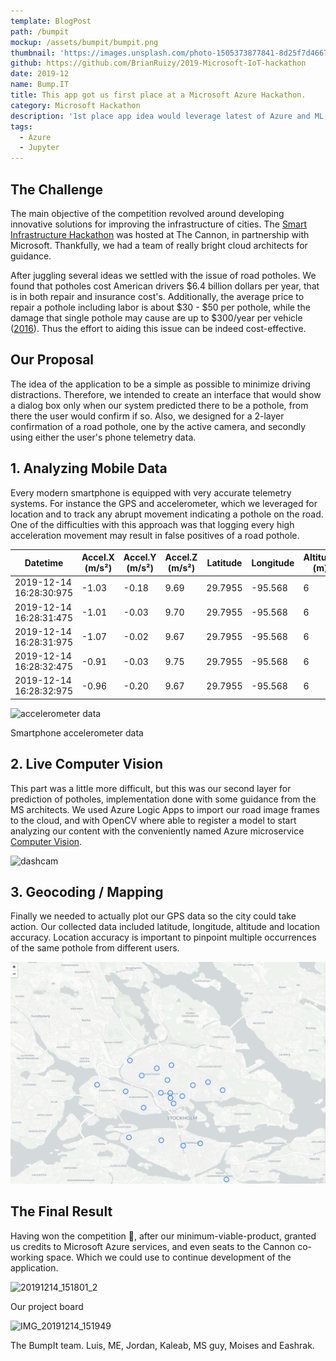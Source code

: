 ```yaml
---
template: BlogPost
path: /bumpit
mockup: /assets/bumpit/bumpit.png
thumbnail: 'https://images.unsplash.com/photo-1505373877841-8d25f7d46678?ixid=MXwxMjA3fDB8MHxwaG90by1wYWdlfHx8fGVufDB8fHw%3D&ixlib=rb-1.2.1&auto=format&fit=crop&w=1600&q=80'
github: https://github.com/BrianRuizy/2019-Microsoft-IoT-hackathon
date: 2019-12
name: Bump.IT
title: This app got us first place at a Microsoft Azure Hackathon.
category: Microsoft Hackathon
description: '1st place app idea would leverage latest of Azure and ML to support a $6.4 billion infrastructure issue.'
tags:
  - Azure
  - Jupyter
---
```

## The Challenge

The main objective of the competition revolved around developing innovative solutions for improving the infrastructure of cities. The [Smart Infrastructure Hackathon](https://www.eventbrite.com/e/smart-infrastructure-hackathon-tickets-76918610635#) was hosted at The Cannon, in partnership with Microsoft. Thankfully, we had a team of really bright cloud architects for guidance.

After juggling several ideas we settled with the issue of road potholes. We found that potholes cost American drivers $6.4 billion dollars per year, that is in both repair and insurance cost's. Additionally, the average price to repair a pothole including labor is about $30 - $50 per pothole, while the damage that single pothole may cause are up to $300/year per vehicle ([2016](https://www.pothole.info/2016/05/so-many-potholes-so-much-cost/)). Thus the effort to aiding this issue can be indeed cost-effective.

## Our Proposal

The idea of the application to be a simple as possible to minimize driving distractions. Therefore, we intended to create an interface that would show a dialog box only when our system predicted there to be a pothole, from there the user would confirm if so. Also, we designed for a 2-layer confirmation of a road pothole, one by the active camera, and secondly using either the user's phone telemetry data.

## 1. Analyzing Mobile Data

Every modern smartphone is equipped with very accurate telemetry systems. For instance the GPS and accelerometer, which we leveraged for location and to track any abrupt movement indicating a pothole on the road. One of the difficulties with this approach was that logging every high acceleration movement may result in false positives of a road pothole.

| Datetime |  Accel.X (m/s²) | Accel.Y (m/s²) | Accel.Z (m/s²) | Latitude | Longitude | Altitude (m) |
| --- | --- | --- | --- | --- | --- | --- |
2019-12-14 16:28:30:975 | -1.03 | -0.18 | 9.69 | 29.7955 | -95.568 | 6
2019-12-14 16:28:31:475 | -1.01 | -0.03 | 9.70 | 29.7955 | -95.568 | 6
2019-12-14 16:28:31:975 | -1.07 | -0.02 | 9.67 | 29.7955 | -95.568 | 6
2019-12-14 16:28:32:475 | -0.91 | -0.03 | 9.75 | 29.7955 | -95.568 | 6
2019-12-14 16:28:32:975 | -0.96 | -0.20 | 9.67 | 29.7955 | -95.568 | 6

![accelerometer data](assets/bumpit/fig1.svg)
<figcaption>Smartphone accelerometer data</figcaption>

## 2. Live Computer Vision

This part was a little more difficult, but this was our second layer for prediction of potholes, implementation done with some guidance from the MS architects. We used Azure Logic Apps to import our road image frames to the cloud, and with OpenCV where able to register a model to start analyzing our content with the conveniently named Azure microservice [Computer Vision](https://azure.microsoft.com/en-us/services/cognitive-services/computer-vision/).

![dashcam](https://raw.githubusercontent.com/BrianRuizy/2019-Microsoft-IoT-hackathon/master/img/pothole-computervision.gif)

## 3. Geocoding / Mapping

Finally we needed to actually plot our GPS data so the city could take action. Our collected data included latitude, longitude, altitude and location accuracy. Location accuracy is important to pinpoint multiple occurrences of the same pothole from different users.

![geo](https://raw.githubusercontent.com/BrianRuizy/2019-Microsoft-IoT-hackathon/master/img/geocoding.png)

## The Final Result

Having won the competition 🥇, after our minimum-viable-product, granted us credits to Microsoft Azure services, and even seats to the Cannon co-working space. Which we could use to continue development of the application.

![20191214_151801_2](https://user-images.githubusercontent.com/23439187/114973417-0ee94500-9e46-11eb-94d7-55f095da4b46.jpg)
<figcaption>Our project board</figcaption>

![IMG_20191214_151949](https://user-images.githubusercontent.com/23439187/114971928-05aaa900-9e43-11eb-83ce-326283aef44b.jpg)
<figcaption>The BumpIt team. Luis, ME, Jordan, Kaleab, MS guy, Moises and Eashrak.</figcaption>
